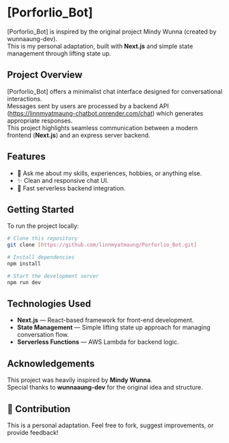 # [Porforlio_Bot]

[Porforlio_Bot] is inspired by the original project Mindy Wunna (created by wunnaaung-dev).  
This is my personal adaptation, built with **Next.js** and simple state management through lifting state up.

## Project Overview

[Porforlio_Bot] offers a minimalist chat interface designed for conversational interactions.  
Messages sent by users are processed by a backend API (https://linnmyatmaung-chatbot.onrender.com/chat) which generates appropriate responses.  
This project highlights seamless communication between a modern frontend (**Next.js**) and an express server backend.

## Features

- 💬 Ask me about my skills, experiences, hobbies, or anything else.
- ✨ Clean and responsive chat UI.
- 🚀 Fast serverless backend integration.

## Getting Started

To run the project locally:

```bash
# Clone this repository
git clone [https://github.com/linnmyatmaung/Porforlio_Bot.git]

# Install dependencies
npm install

# Start the development server
npm run dev
```

## Technologies Used

- **Next.js** — React-based framework for front-end development.
- **State Management** — Simple lifting state up approach for managing conversation flow.
- **Serverless Functions** — AWS Lambda for backend logic.

## Acknowledgements

This project was heavily inspired by **Mindy Wunna**.  
Special thanks to **wunnaaung-dev** for the original idea and structure.

## 🙌 Contribution

This is a personal adaptation. Feel free to fork, suggest improvements, or provide feedback!
